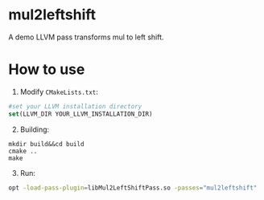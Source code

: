 # mul2leftshift

A demo LLVM pass transforms mul to left shift. 

# How to use

1. Modify `CMakeLists.txt`:

```cmake
#set your LLVM installation directory
set(LLVM_DIR YOUR_LLVM_INSTALLATION_DIR)
```

2. Building:

```shell
mkdir build&&cd build
cmake ..
make
```

3. Run:

```sh
opt -load-pass-plugin=libMul2LeftShiftPass.so -passes="mul2leftshift" ../examples/before.ll
```

